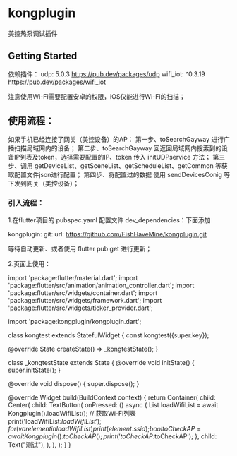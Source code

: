 # kongplugin

美控热泵调试插件

## Getting Started

依赖插件：
  udp: 5.0.3        https://pub.dev/packages/udp
  wifi_iot: ^0.3.19  https://pub.dev/packages/wifi_iot

注意使用Wi-Fi需要配置安卓的权限，iOS仅能进行Wi-Fi的扫描；

## 使用流程：
   如果手机已经连接了网关（美控设备）的AP：
    第一步、toSearchGayway 进行广播扫描局域网内的设备；
    第二步、toSearchGayway 回返回局域网内搜索到的设备IP列表及token，选择需要配置的IP、token 传入 initUDPservice 方法；
    第三步、调用 getDeviceList、getSceneList、getScheduleList、getCommon 等获取配置文件json进行配置；
    第四步、将配置过的数据 使用 sendDevicesConig 等下发到网关（美控设备）；

### 引入流程：
  1.在flutter项目的 pubspec.yaml 配置文件 dev_dependencies：下面添加

  kongplugin:
     git:
      url: https://github.com/FishHaveMine/kongplugin.git

  等待自动更新、或者使用 flutter pub get 进行更新；

  2.页面上使用：

  import 'package:flutter/material.dart';
import 'package:flutter/src/animation/animation_controller.dart';
import 'package:flutter/src/widgets/container.dart';
import 'package:flutter/src/widgets/framework.dart';
import 'package:flutter/src/widgets/ticker_provider.dart';

import 'package:kongplugin/kongplugin.dart';

class kongtest extends StatefulWidget {
  const kongtest({super.key});

  @override
  State<kongtest> createState() => _kongtestState();
}

class _kongtestState extends State<kongtest> {
  @override
  void initState() {
    super.initState();
  }

  @override
  void dispose() {
    super.dispose();
  }

  @override
  Widget build(BuildContext context) {
    return Container(
      child: Center(
        child: TextButton(
          onPressed: () async {
            List<dynamic> loadWifiList = await Kongplugin().loadWifiList();
            //  获取Wi-Fi列表
            print('loadWifiList:$loadWifiList');
            for (var element in loadWifiList) {
              print(element.ssid);
            }
            bool toCheckAP = await Kongplugin().toCheckAP();
            print('toCheckAP:$toCheckAP');
          },
          child: Text("测试"),
        ),
      ),
    );
  }
}

